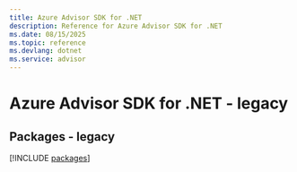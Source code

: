 ```yaml
---
title: Azure Advisor SDK for .NET
description: Reference for Azure Advisor SDK for .NET
ms.date: 08/15/2025
ms.topic: reference
ms.devlang: dotnet
ms.service: advisor
---
```

# Azure Advisor SDK for .NET - legacy
## Packages - legacy
[!INCLUDE [packages](advisor-index.md)]